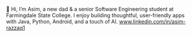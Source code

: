 👋 Hi, I’m Asim, a new dad & a senior Software Engineering student at Farmingdale State College. 
I enjoy building thoughtful, user-friendly apps with Java, Python, Android, and a touch of AI. 
www.linkedin.com/in/asim-razzaq1
